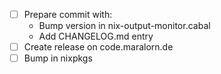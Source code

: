 - [ ] Prepare commit with:
  * Bump version in nix-output-monitor.cabal
  * Add CHANGELOG.md entry
- [ ] Create release on code.maralorn.de
- [ ] Bump in nixpkgs
